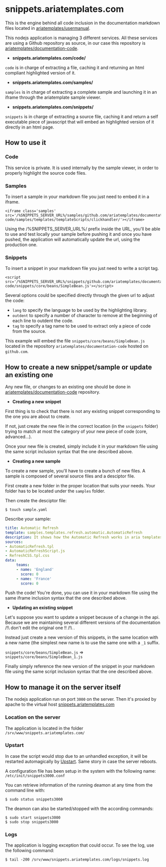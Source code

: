 snippets.ariatemplates.com
==========================

This is the engine behind all code inclusion in the documentation markdown files located in [ariatemplates/usermanual][usermanual].

This nodejs application is managing 3 different services. All these services are using a Github repository as source, in our case this repository is [ariatemplates/documentation-code][documentation-code].

* **snippets.ariatemplates.com/code/**
 
 `code` is in charge of extracting a file, caching it and returning an html compliant highlighted version of it.

* **snippets.ariatemplates.com/samples/**
 
 `samples` is in charge of extracting a complete sample and launching it in an iframe through the ariatemplate sample viewer.

* **snippets.ariatemplates.com/snippets/**

 `snippets` is in charge of extracting a source file, caching it and return a self executable piece of javascript that will embed an highlighted version of it directly in an html page.


How to use it
-------------

### Code

This service is private. It is used internally by the sample viewer, in order to properly highlight the source code files.

### Samples

To insert a sample in your markdown file you just need to embed it in a iframe.

    <iframe class='samples' src='/%SNIPPETS_SERVER_URL%/samples/github.com/ariatemplates/documentation-code/samples/templates/templateScripts/clickhandler/'></iframe>

Using the /%SNIPPETS_SERVER_URL%/ prefix inside the URL, you'll be able to use and test locally your sample before pushing it and once you have pushed, the application will automatically update the url, using the production one.

### Snippets

To insert a snippet in your markdown file you just need to write a script tag.

    <script src='/%SNIPPETS_SERVER_URL%/snippets/github.com/ariatemplates/documentation-code/snippets/core/beans/SimpleBean.js'></script>

Several options could be specified directly through the given url to adjust the code:

* `lang` to specify the language to be used by the highlighting library.
* `outdent` to specify a number of character to remove at the beginning of each line to outdent the code.
* `tag` to specify a tag name to be used to extract only a piece of code from the source.

This example will embed the file `snippets/core/beans/SimpleBean.js` located in the repository `ariatemplates/documentation-code` hosted on `github.com`.


How to create a new snippet/sample or update an existing one
------------------------------------------------------------

Any new file, or changes to an existing one should be done in [ariatemplates/documentation-code][documentation-code] repository.

* **Creating a new snippet**
 
 First thing is to check that there is not any existing snippet corresponding to the one you are about to create.

 If not, just create the new file in the correct location (in the `snippets` folder) trying to match at most the category of your new piece of code (core, advanced...).

 Once your new file is created, simply include it in your markdown file using the same script inclusion syntax that the one described above.

* **Creating a new sample**

 To create a new sample, you'll have to create a bunch of new files. A sample is composed of several source files and a desciptor file.

 First create a new folder in the proper location that suits your needs. Your folder has to be located under the `samples` folder.

 Then create the desciptor file:

 `$ touch sample.yaml`

 Describe your sample:

 ```yaml
 title: Automatic Refresh
 template: samples.templates.refresh.automatic.AutomaticRefresh
 description: It shows how the Automatic Refresh works in aria templates.
 sources:
 - AutomaticRefresh.tpl
 - AutomaticRefreshScript.js
 - RefreshCSS.tpl.css
 data:
      teams:
      - name: 'England'
        score: 0
      - name: 'France'
        score: 0
 ```

 Push the code! You're done, you can use it in your markdown file using the same iframe inclusion syntax that the one described above.

* **Updating an existing snippet**

 Let's suppose you want to update a snippet because of a change in the api. Because we are maintaining several different versions of the documentation /!\ don't edit the original one !! /!\ .

 Instead just create a new version of this snippets, in the same location with a new name (the simplest new name is to use the same one with a `_1` suffix.

 `snippets/core/beans/SimpleBean.js` => `snippets/core/beans/SimpleBean_1.js`

 Finally simply reference the new version of the snippet in your markdown file using the same script inclusion syntax that the one described above.

 
How to manage it on the server itself
-------------------------------------

The nodejs application run on port `3000` on the server. Then it's proxied by apache to the virtual host [snippets.ariatemplates.com][snippets]

### Location on the server

The application is located in the folder `/srv/www/snippets.ariatemplates.com/`

### Upstart

In case the script would stop due to an unhandled exception, it will be restarted automagically by [Upstart][upstart]. Same story in case the server reboots.

A configuration file has been setup in the system with the following name: `/etc/init/snippets3000.conf`

You can retrieve information of the running deamon at any time from the command line with:

    $ sudo status snippets3000

The deamon can also be started/stopped with the according commands:

	$ sudo start snippets3000
	$ sudo stop snippets3000

### Logs

The application is logging exception that could occur. To see the log, use the following command:

	$ tail -200 /srv/www/snippets.ariatemplates.com/logs/snippets.log

[usermanual]: https://github.com/ariatemplates/usermanual
[documentation-code]: https://github.com/ariatemplates/documentation-code
[snippets]: http://snippets.ariatemplates.com
[upstart]: http://upstart.ubuntu.com/
